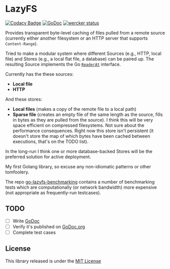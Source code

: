 # LazyFS


[![Codacy Badge](https://api.codacy.com/project/badge/Grade/d81c2280fe8441d58c566d5c99cc30c8)](https://www.codacy.com/app/amarburg/go-lazyfs?utm_source=github.com&utm_medium=referral&utm_content=amarburg/go-lazyfs&utm_campaign=badger)
[![GoDoc](https://godoc.org/github.com/amarburg/go-lazyfs?status.svg)](https://godoc.org/github.com/amarburg/go-lazyfs)
[![wercker status](https://app.wercker.com/status/385d92fd589e317c6cf9f538013efc54/s/master "wercker status")](https://app.wercker.com/project/byKey/385d92fd589e317c6cf9f538013efc54)

Provides transparent byte-level caching of files pulled from a remote source (currently either another filesystem or an HTTP server that supports `Content-Range`).   

Tried to make a modular system where different Sources (e.g., HTTP, local file) and Stores (e.g., a local flat file, a database) can be paired up.   The resulting Source implements the Go [`ReaderAt`](https://golang.org/pkg/io/#ReaderAt) interface.

Currently has the these sources:

* __Local file__
* __HTTP__

And these stores:

* __Local files__ (makes a copy of the remote file to a local path)
* __Sparse file__ (creates an empty file of the same length as the source, fills in bytes as they are pulled from the source).   I think this will be very space efficient on compressed filesystems.   Not sure about the performance consequences.   Right now this store isn't persistent (it doesn't store the map of which bytes have been cached between executions, that's on the TODO list).

In the long-run I think one or more database-backed Stores will be the preferred solution for active deployment.

My first Golang library, so excuse any non-idiomatic patterns or other tomfoolery.

The repo [go-lazyfs-benchmarking](https://github.com/amarburg/go-lazyfs-benchmarking) contains a number of benchmarking tests which are computationally (or network bandwidth) more expensive (not appropriate as frequently-run testcases).

## TODO

- [ ] Write [GoDoc](https://blog.golang.org/godoc-documenting-go-code)
- [ ] Verify it's published on [GoDoc.org](https://godoc.org/)
- [ ] Complete test cases

## License

This library released is under the [MIT License](http://opensource.org/licenses/MIT)
